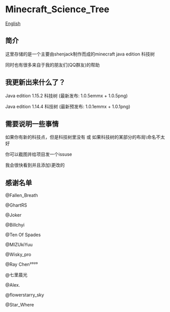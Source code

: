# Minecraft_Science_Tree

[English](https://github.com/shenjackyuanjie/Minecraft_Science_Tree/blob/master/README.md)

## 简介

 这里存储的是一个主要由shenjack制作而成的minecraft java edition 科技树

 同时也有很多来自于我的朋友们(QQ群友)的帮助
 
## 我更新出来什么了？
 
 Java edition 1.15.2 科技树 (最新发布: 1.0.5emmx + 1.0.5png)

 Java edition 1.14.4 科技树 (最新预发布: 1.0.1emmx + 1.0.1png)

## 需要说明一些事情

 如果你有新的科技点，但是科技树里没有   或   如果科技树的某部分的布局\命名不太好

 你可以截图并给项目发一个issuse

 我会很快看到并且添加\更改的

## 感谢名单

 @Fallen_Breath

 @GhartRS

 @Joker

 @Billchyi

 @Ten Of Spades

 @MIZUkiYuu

 @Wisky_pro

 @Ray Chen²⁰²⁰

 @七里晨光

 @Alex.

 @flowerstarry_sky

 @Star_Where
